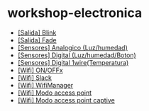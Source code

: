 # workshop-electronica

- [[Salida] Blink](https://github.com/hdf1986/workshop-electronica/blob/master/blink/blink.ino)
- [[Salida] Fade](https://github.com/hdf1986/workshop-electronica/blob/master/fade/fade.ino)
- [[Sensores] Analogico (Luz/humedad)](https://github.com/hdf1986/workshop-electronica/blob/master/sensors-analog/sensors-analog.ino)
- [[Sensores] Digital (Luz/humedad/Boton)](https://github.com/hdf1986/workshop-electronica/blob/master/sensors-digital/sensors-digital.ino)
- [[Sensores] Digital 1wire(Temperatura)](https://github.com/hdf1986/workshop-electronica/blob/master/sensors-1wire/sensors-1wire.ino)
- [[Wifi] ON/OFFx](https://github.com/hdf1986/workshop-electronica/blob/master/wifi-on-off/wifi-on-off.ino)
- [[Wifi] Slack](https://github.com/hdf1986/workshop-electronica/blob/master/wifi-slack/wifi-slack.ino)
- [[Wifi] WifiManager](https://github.com/hdf1986/workshop-electronica/blob/master/wifi-manager/wifi-manager.ino)
- [[Wifi] Modo access point](https://github.com/hdf1986/workshop-electronica/blob/master/wifi-access-point/wifi-access-point.ino)
- [[Wifi] Modo access point captive](https://github.com/hdf1986/workshop-electronica/blob/master/wifi-access-point-captive/wifi-access-point-captive.ino)
